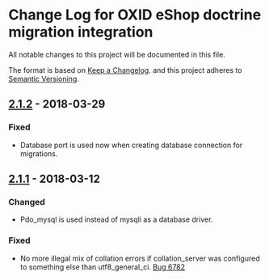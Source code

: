 # Change Log for OXID eShop doctrine migration integration

All notable changes to this project will be documented in this file.

The format is based on [Keep a Changelog](http://keepachangelog.com/ ).
and this project adheres to [Semantic Versioning](http://semver.org/ ).

## [2.1.2] - 2018-03-29 

### Fixed
- Database port is used now when creating database connection for migrations.

## [2.1.1] - 2018-03-12

### Changed

- Pdo_mysql is used instead of mysqli as a database driver. 

### Fixed

- No more illegal mix of collation errors if collation_server was configured to something else than utf8_general_ci. [Bug 6782](https://bugs.oxid-esales.com/view.php?id=6782)

[2.1.2]: https://github.com/OXID-eSales/oxideshop-doctrine-migration-wrapper/compare/v2.1.1...v2.1.2
[2.1.1]: https://github.com/OXID-eSales/oxideshop-doctrine-migration-wrapper/compare/v2.1.0...v2.1.1
